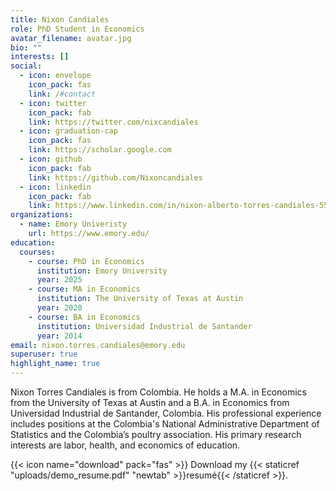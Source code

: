 ```yaml
---
title: Nixon Candiales
role: PhD Student in Economics
avatar_filename: avatar.jpg
bio: ""
interests: []
social:
  - icon: envelope
    icon_pack: fas
    link: /#contact
  - icon: twitter
    icon_pack: fab
    link: https://twitter.com/nixcandiales
  - icon: graduation-cap
    icon_pack: fas
    link: https://scholar.google.com
  - icon: github
    icon_pack: fab
    link: https://github.com/Nixoncandiales
  - icon: linkedin
    icon_pack: fab
    link: https://www.linkedin.com/in/nixon-alberto-torres-candiales-55024822b
organizations:
  - name: Emory Univeristy
    url: https://www.emory.edu/
education:
  courses:
    - course: PhD in Economics
      institution: Emory University
      year: 2025
    - course: MA in Economics
      institution: The University of Texas at Austin
      year: 2020
    - course: BA in Economics
      institution: Universidad Industrial de Santander
      year: 2014
email: nixon.torres.candiales@emory.edu
superuser: true
highlight_name: true
---
```

Nixon Torres Candiales is from Colombia. He holds a M.A. in Economics from the University of Texas at Austin and a B.A. in Economics from Universidad Industrial de Santander, Colombia. His professional experience includes positions at the Colombia's National Administrative Department of Statistics and the Colombia’s poultry association. His primary research interests are labor, health, and economics of education. 

{{< icon name="download" pack="fas" >}} Download my {{< staticref "uploads/demo_resume.pdf" "newtab" >}}resumé{{< /staticref >}}.